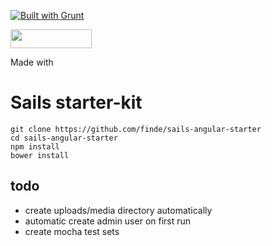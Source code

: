 [![Built with Grunt](https://cdn.gruntjs.com/builtwith.png)](http://gruntjs.com/)

<img src="http://benschwarz.github.io/bower-badges/badge@2x.png" width="130" height="30">

Made with <img src="https://ramotion.com/img/footer/like.svg" width="14" height="13">

# Sails starter-kit

```
git clone https://github.com/finde/sails-angular-starter
cd sails-angular-starter
npm install
bower install
```

## todo
- create uploads/media directory automatically
- automatic create admin user on first run
- create mocha test sets
